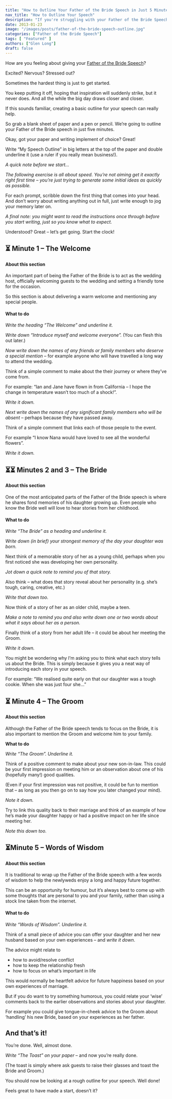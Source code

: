 ```yaml
---
title: "How to Outline Your Father of the Bride Speech in Just 5 Minutes"
nav_title: "How to Outline Your Speech"
description: "If you're struggling with your Father of the Bride Speech, creating a simple outline really helps. Here's how to do it in 5 minutes flat!"
date: 2013-01-23
image: "/images/posts/father-of-the-bride-speech-outline.jpg"
categories: ["Father of the Bride Speech"]
tags: [ "Featured" ]
authors: ["Glen Long"]
draft: false
---
```


How are you feeling about giving your [Father of the Bride Speech](https://www.weddingspeechcoach.com/father-of-the-bride-speech/)?

Excited? Nervous? Stressed out?

Sometimes the hardest thing is just to get started.

You keep putting it off, hoping that inspiration will suddenly strike, but it never does. And all the while the big day draws closer and closer.

If this sounds familiar, creating a basic outline for your speech can really help.

So grab a blank sheet of paper and a pen or pencil. We’re going to outline your Father of the Bride speech in just five minutes.

Okay, got your paper and writing implement of choice? Great!

Write “My Speech Outline” in big letters at the top of the paper and double underline it (use a ruler if you really mean business!).

*A quick note before we start…*

*The following exercise is all about speed. You’re not aiming get it exactly right first time – you’re just trying to generate some initial ideas as quickly as possible.*

For each prompt, scribble down the first thing that comes into your head. And don’t worry about writing anything out in full, just write enough to jog your memory later on.

*A final note: you might want to read the instructions once through before you start writing, just so you know what to expect.*

Understood? Great – let’s get going. Start the clock!

## ⏳ Minute 1 – The Welcome

#### About this section

An important part of being the Father of the Bride is to act as the wedding host, officially welcoming guests to the wedding and setting a friendly tone for the occasion.

So this section is about delivering a warm welcome and mentioning any special people.

#### What to do

*Write the heading “The Welcome” and underline it.*

*Write down “Introduce myself and welcome everyone”.* (You can flesh this out later.)

*Now write down the names of any friends or family members who deserve a special mention* – for example anyone who will have travelled a long way to attend the wedding.

Think of a simple comment to make about the their journey or where they’ve come from.

For example: “Ian and Jane have flown in from California – I hope the change in temperature wasn’t too much of a shock!”.

*Write it down.*

*Next write down the names of any significant family members who will be absent* – perhaps because they have passed away.

Think of a simple comment that links each of those people to the event.

For example “I know Nana would have loved to see all the wonderful flowers”.

*Write it down.*

## ⏳⏳ Minutes 2 and 3 – The Bride

#### About this section

One of the most anticipated parts of the Father of the Bride speech is where he shares fond memories of his daughter growing up. Even people who know the Bride well will love to hear stories from her childhood.

#### What to do

*Write “The Bride” as a heading and underline it.*

*Write down (in brief) your strongest memory of the day your daughter was born.*

Next think of a memorable story of her as a young child, perhaps when you first noticed she was developing her own personality.

*Jot down a quick note to remind you of that story.*

Also think – what does that story reveal about her personality (e.g. she’s tough, caring, creative, etc.)

*Write that down too.*

Now think of a story of her as an older child, maybe a teen.

*Make a note to remind you and also write down one or two words about what it says about her as a person.*

Finally think of a story from her adult life – it could be about her meeting the Groom.

*Write it down.*

You might be wondering why I’m asking you to think what each story tells us about the Bride. This is simply because it gives you a neat way of introducing each story in your speech.

For example: “We realised quite early on that our daughter was a tough cookie. When she was just four she…”

## ⏳ Minute 4 – The Groom

#### About this section

Although the Father of the Bride speech tends to focus on the Bride, it is also important to mention the Groom and welcome him to your family.

**What to do**

*Write “The Groom”. Underline it.*

Think of a positive comment to make about your new son-in-law. This could be your first impression on meeting him or an observation about one of his (hopefully many!) good qualities.

(Even if your first impression was not positive, it could be fun to mention that – as long as you then go on to say how you later changed your mind).

*Note it down.*

Try to link this quality back to their marriage and think of an example of how he’s made your daughter happy or had a positive impact on her life since meeting her.

*Note this down too.*

## ⏳Minute 5 – Words of Wisdom

#### About this section

It is traditional to wrap up the Father of the Bride speech with a few words of wisdom to help the newlyweds enjoy a long and happy future together.

This can be an opportunity for humour, but it’s always best to come up with some thoughts that are personal to you and your family, rather than using a stock line taken from the internet.

#### What to do

*Write “Words of Wisdom”. Underline it.*

Think of a small piece of advice you can offer your daughter and her new husband based on your own experiences – and *write it down*.

The advice might relate to

- how to avoid/resolve conflict
- how to keep the relationship fresh
- how to focus on what’s important in life

This would normally be heartfelt advice for future happiness based on your own experiences of marriage.

But if you do want to try something humorous, you could relate your ‘wise’ comments back to the earlier observations and stories about your daughter.

For example you could give tongue-in-cheek advice to the Groom about ‘handling’ his new Bride, based on your experiences as her father.

## And that’s it!

You’re done. Well, almost done.

*Write “The Toast” on your paper* – and now you’re really done.

(The toast is simply where ask guests to raise their glasses and toast the Bride and Groom.)

You should now be looking at a rough outline for your speech. Well done!

Feels great to have made a start, doesn’t it?
